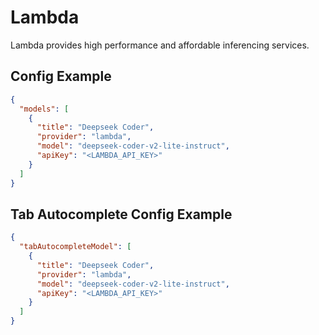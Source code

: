 # Lambda

Lambda provides high performance and affordable inferencing services.

## Config Example

```json title="config.json"
{
  "models": [
    {
      "title": "Deepseek Coder",
      "provider": "lambda",
      "model": "deepseek-coder-v2-lite-instruct",
      "apiKey": "<LAMBDA_API_KEY>"
    }
  ]
}
```

## Tab Autocomplete Config Example

```json title="config.json"
{
  "tabAutocompleteModel": [
    {
      "title": "Deepseek Coder",
      "provider": "lambda",
      "model": "deepseek-coder-v2-lite-instruct",
      "apiKey": "<LAMBDA_API_KEY>"
    }
  ]
}
```
